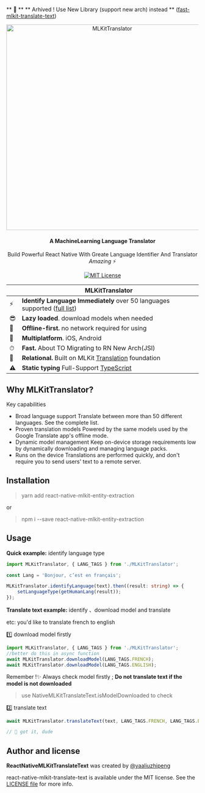 ** 📢 **
** Arhived ! Use New Library (support new arch) instead **
([fast-mlkit-translate-text](https://github.com/yaaliuzhipeng/fast-mlkit-translate-text))


<p align="center">
  <img src="https://github.com/yaaliuzhipeng/react-native-mlkit-translate-text/blob/main/raw/logo.png" alt="MLKitTranslator" width="539" />
</p>

<h4 align="center">
  A MachineLearning Language Translator
</h4>

<p align="center">
  Build Powerful React Native With Greate Language Identifier And Translator <em>Amazing</em> ⚡️
</p>

<p align="center">
  <a href="https://github.com/yaaliuzhipeng/react-native-mlkit-translate-text">
    <img src="https://img.shields.io/badge/License-MIT-blue.svg" alt="MIT License">
  </a>
</p>

|     | MLKitTranslator                                                                                                                                                     |
| --- | ------------------------------------------------------------------------------------------------------------------------------------------------------------------- |
| ⚡️ | **Identify Language Immediately** over 50 languages supported ([full list](https://developers.google.com/ml-kit/language/translation/translation-language-support)) |
| 😎  | **Lazy loaded**. download models when needed                                                                                                                        |
| 🔄  | **Offline-first.** no network required for using                                                                                                                    |
| 📱  | **Multiplatform**. iOS, Android                                                                                                                                     |
| ⏱   | **Fast.** About TO Migrating to RN New Arch(JSI)                                                                                                                    |
| 🔗  | **Relational.** Built on MLKit [Translation](https://developers.google.com/ml-kit/language/translation) foundation                                                  |
| ⚠️  | **Static typing** Full-Support [TypeScript](https://typescriptlang.org)                                                                                             |

## Why MLKitTranslator?

Key capabilities

-   Broad language support Translate between more than 50 different languages. See the complete list.
-   Proven translation models Powered by the same models used by the Google Translate app's offline mode.
-   Dynamic model management Keep on-device storage requirements low by dynamically downloading and managing language packs.
-   Runs on the device Translations are performed quickly, and don't require you to send users' text to a remote server.

## Installation

> yarn add react-native-mlkit-entity-extraction

or

> npm i --save react-native-mlkit-entity-extraction

## Usage

**Quick example:** identify language type

```typescript
import MLKitTranslator, { LANG_TAGS } from './MLKitTranslator';

const Lang = 'Bonjour, c’est en français';

MLKitTranslator.identifyLanguage(text).then((result: string) => {
	setLanguageType(getHumanLang(result));
});
```

**Translate text example:** identify 、download model and translate

etc: you'd like to translate french to english

1️⃣ download model firstly

```js
import MLKitTranslator, { LANG_TAGS } from './MLKitTranslator';
//better do this in async function
await MLKitTranslator.downloadModel(LANG_TAGS.FRENCH);
await MLKitTranslator.downloadModel(LANG_TAGS.ENGLISH);
```

Remember !✨ Always check model firstly ;
**Do not translate text if the model is not downloaded**

> use NativeMLKitTranslateText.isModelDownloaded to check

2️⃣ translate text

```js
await MLKitTranslator.translateText(text, LANG_TAGS.FRENCH, LANG_TAGS.ENGLISH);

// 🎉 got it, dude
```

## Author and license

**ReactNativeMLKitTranslateText** was created by [@yaaliuzhipeng](https://github.com/yaaliuzhipeng)

react-native-mlkit-translate-text is available under the MIT license. See the [LICENSE file](./LICENSE) for more info.
